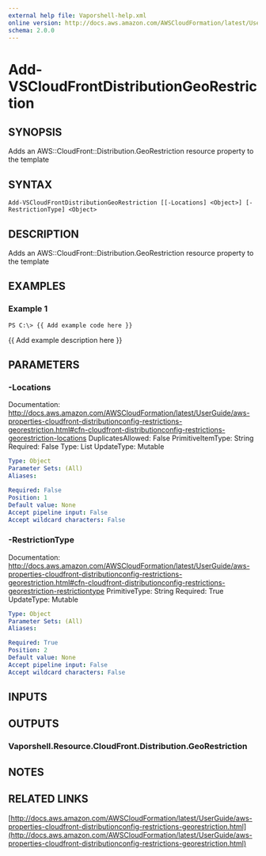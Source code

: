 ```yaml
---
external help file: Vaporshell-help.xml
online version: http://docs.aws.amazon.com/AWSCloudFormation/latest/UserGuide/aws-properties-cloudfront-distributionconfig-restrictions-georestriction.html
schema: 2.0.0
---
```


# Add-VSCloudFrontDistributionGeoRestriction

## SYNOPSIS
Adds an AWS::CloudFront::Distribution.GeoRestriction resource property to the template

## SYNTAX

```
Add-VSCloudFrontDistributionGeoRestriction [[-Locations] <Object>] [-RestrictionType] <Object>
```

## DESCRIPTION
Adds an AWS::CloudFront::Distribution.GeoRestriction resource property to the template

## EXAMPLES

### Example 1
```
PS C:\> {{ Add example code here }}
```

{{ Add example description here }}

## PARAMETERS

### -Locations
Documentation: http://docs.aws.amazon.com/AWSCloudFormation/latest/UserGuide/aws-properties-cloudfront-distributionconfig-restrictions-georestriction.html#cfn-cloudfront-distributionconfig-restrictions-georestriction-locations
DuplicatesAllowed: False
PrimitiveItemType: String
Required: False
Type: List
UpdateType: Mutable

```yaml
Type: Object
Parameter Sets: (All)
Aliases: 

Required: False
Position: 1
Default value: None
Accept pipeline input: False
Accept wildcard characters: False
```

### -RestrictionType
Documentation: http://docs.aws.amazon.com/AWSCloudFormation/latest/UserGuide/aws-properties-cloudfront-distributionconfig-restrictions-georestriction.html#cfn-cloudfront-distributionconfig-restrictions-georestriction-restrictiontype
PrimitiveType: String
Required: True
UpdateType: Mutable

```yaml
Type: Object
Parameter Sets: (All)
Aliases: 

Required: True
Position: 2
Default value: None
Accept pipeline input: False
Accept wildcard characters: False
```

## INPUTS

## OUTPUTS

### Vaporshell.Resource.CloudFront.Distribution.GeoRestriction

## NOTES

## RELATED LINKS

[http://docs.aws.amazon.com/AWSCloudFormation/latest/UserGuide/aws-properties-cloudfront-distributionconfig-restrictions-georestriction.html](http://docs.aws.amazon.com/AWSCloudFormation/latest/UserGuide/aws-properties-cloudfront-distributionconfig-restrictions-georestriction.html)

